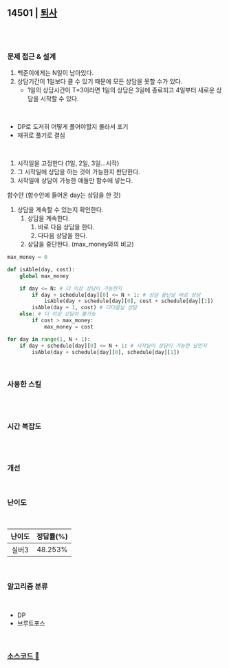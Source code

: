 ## 14501 | <a href="https://www.acmicpc.net/problem/14501">퇴사</a>

<br>
<br>

### 문제 접근 & 설계

1. 백준이에게는 N일이 남아있다.
2. 상담기간이 1일보다 클 수 있기 때문에 모든 상담을 못할 수가 있다.
   - 1일의 상담시간이 T=3이라면 1일의 상담은 3일에 종료되고 4일부터 새로운 상담을 시작할 수 있다.

<br>

- DP로 도저히 어떻게 풀어야할지 몰라서 포기
- 재귀로 풀기로 결심

<br>

1. 시작일을 고정한다 (1일, 2일, 3일...시작)
2. 그 시작일에 상담을 하는 것이 가능한지 판단한다.
3. 시작일에 상담이 가능한 애들만 함수에 넣는다.

함수안 (함수안에 들어온 day는 상담을 한 것)

1. 상담을 계속할 수 있는지 확인한다.
   1. 상담을 계속한다.
      1. 바로 다음 상담을 한다.
      2. 다다음 상담을 한다.
   2. 상담을 중단한다. (max_money와의 비교)

```python
max_money = 0

def isAble(day, cost):
    global max_money

    if day <= N: # 더 이상 상담이 가능한지
        if day + schedule[day][0] <= N + 1: # 상담 끝난날 바로 상담
            isAble(day + schedule[day][0], cost + schedule[day][1])
        isAble(day + 1, cost) # 다다음날 상담
    else: # 더 이상 상담이 불가능
        if cost > max_money:
            max_money = cost

for day in range(1, N + 1):
    if day + schedule[day][0] <= N + 1: # 시작날이 상담이 가능한 날인지
        isAble(day + schedule[day][0], schedule[day][1])
```

<br>

### 사용한 스킬

<br>

<br>

### 시간 복잡도

<br>

<br>

### 개선

<br>

### 난이도

<br>

| 난이도 | 정답률(%) |
| :----: | :-------: |
| 실버3  |  48.253%  |

<br>

### 알고리즘 분류

<br>

- DP
- 브루트포스

<br>

### <a href="https://github.com/byhhh2/Coding-Test-Preparations/blob/master/Python-BAEKJOON/14501.py">소스코드 📃</a>
